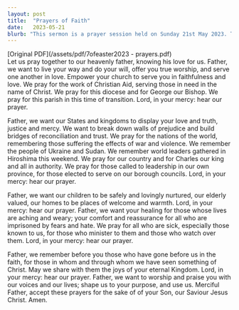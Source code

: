 ```yaml
---
layout: post
title:  "Prayers of Faith"
date:   2023-05-21
blurb: "This sermon is a prayer session held on Sunday 21st May 2023. The prayers are directed towards the church, states, children, the elderly, and the sick. It also includes prayers for world peace, especially for Ukraine and Sudan, and for world leaders. The sermon ends with a plea for God's healing and comfort for those in need."
---
```

[Original PDF](/assets/pdf/7ofeaster2023 - prayers.pdf)    
Let us pray together to our heavenly father, knowing his love for us. Father, we want to live your way and do your will, offer you true worship, and serve one another in love. Empower your church to serve you in faithfulness and love. We pray for the work of Christian Aid, serving those in need in the name of Christ. We pray for this diocese and for George our Bishop. We pray for this parish in this time of transition. Lord, in your mercy: hear our prayer.

Father, we want our States and kingdoms to display your love and truth, justice and mercy. We want to break down walls of prejudice and build bridges of reconciliation and trust. We pray for the nations of the world, remembering those suffering the effects of war and violence. We remember the people of Ukraine and Sudan. We remember world leaders gathered in Hiroshima this weekend. We pray for our country and for Charles our king and all in authority. We pray for those called to leadership in our own province, for those elected to serve on our borough councils. Lord, in your mercy: hear our prayer.

Father, we want our children to be safely and lovingly nurtured, our elderly valued, our homes to be places of welcome and warmth. Lord, in your mercy: hear our prayer. Father, we want your healing for those whose lives are aching and weary; your comfort and reassurance for all who are imprisoned by fears and hate. We pray for all who are sick, especially those known to us, for those who minister to them and those who watch over them. Lord, in your mercy: hear our prayer.

Father, we remember before you those who have gone before us in the faith, for those in whom and through whom we have seen something of Christ. May we share with them the joys of your eternal Kingdom. Lord, in your mercy: hear our prayer. Father, we want to worship and praise you with our voices and our lives; shape us to your purpose, and use us. Merciful Father, accept these prayers for the sake of of your Son, our Saviour Jesus Christ. Amen.
